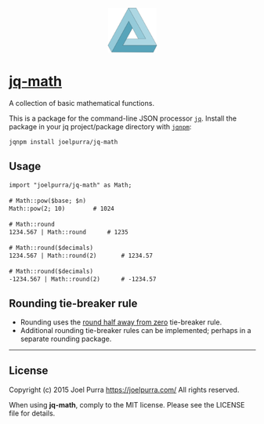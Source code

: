 <p align="center">
  <a href="https://github.com/joelpurra/jqnpm"><img src="https://raw.githubusercontent.com/joelpurra/jqnpm/master/resources/logotype/penrose-triangle.svg?sanitize=true" alt="jqnpm logotype, a Penrose triangle" width="100" border="0" /></a>
</p>

# [jq-math](https://github.com/joelpurra/jq-math)

A collection of basic mathematical functions.

This is a package for the command-line JSON processor [`jq`](https://stedolan.github.io/jq/). Install the package in your jq project/package directory with [`jqnpm`](https://github.com/joelpurra/jqnpm):

```bash
jqnpm install joelpurra/jq-math
```



## Usage


```jq
import "joelpurra/jq-math" as Math;

# Math::pow($base; $n)
Math::pow(2; 10)		# 1024

# Math::round
1234.567 | Math::round		# 1235

# Math::round($decimals)
1234.567 | Math::round(2)		# 1234.57

# Math::round($decimals)
-1234.567 | Math::round(2)		# -1234.57
```



## Rounding tie-breaker rule

- Rounding uses the [round half away from zero](https://en.wikipedia.org/wiki/Rounding#Round_half_away_from_zero) tie-breaker rule.
- Additional rounding tie-breaker rules can be implemented; perhaps in a separate rounding package.



---

## License
Copyright (c) 2015 Joel Purra <https://joelpurra.com/>
All rights reserved.

When using **jq-math**, comply to the MIT license. Please see the LICENSE file for details.
